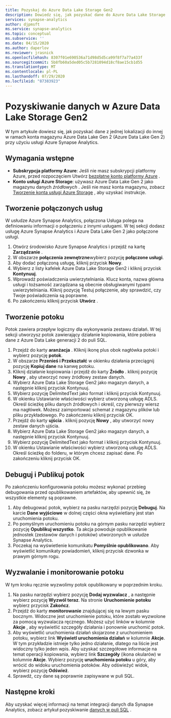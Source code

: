 ```yaml
---
title: Pozyskaj do Azure Data Lake Storage Gen2
description: Dowiedz się, jak pozyskać dane do Azure Data Lake Storage Gen2 w usłudze Azure Synapse Analytics
services: synapse-analytics
author: djpmsft
ms.service: synapse-analytics
ms.topic: conceptual
ms.subservice: ''
ms.date: 04/15/2020
ms.author: daperlov
ms.reviewer: jrasnick
ms.openlocfilehash: 8307f01e690536a71d98d5d5ca99f8f7a77a433f
ms.sourcegitcommit: 5b8fb60a5ded05c5b7281094d18cf8ae15cb1d55
ms.translationtype: MT
ms.contentlocale: pl-PL
ms.lasthandoff: 07/29/2020
ms.locfileid: "87383923"
---
```

# <a name="ingest-data-into-azure-data-lake-storage-gen2"></a>Pozyskiwanie danych w Azure Data Lake Storage Gen2 

W tym artykule dowiesz się, jak pozyskać dane z jednej lokalizacji do innej w ramach konta magazynu Azure Data Lake Gen 2 (Azure Data Lake Gen 2) przy użyciu usługi Azure Synapse Analytics.

## <a name="prerequisites"></a>Wymagania wstępne

* **Subskrypcja platformy Azure**: Jeśli nie masz subskrypcji platformy Azure, przed rozpoczęciem Utwórz [bezpłatne konto platformy Azure](https://azure.microsoft.com/free/) .
* **Konto usługi Azure Storage**: używasz Azure Data Lake Gen 2 jako magazynu danych *źródłowych* . Jeśli nie masz konta magazynu, zobacz [Tworzenie konta usługi Azure Storage](../../storage/blobs/data-lake-storage-quickstart-create-account.md?toc=/azure/synapse-analytics/toc.json&bc=/azure/synapse-analytics/breadcrumb/toc.json) , aby uzyskać instrukcje.

## <a name="create-linked-services"></a>Tworzenie połączonych usług

W usłudze Azure Synapse Analytics, połączona Usługa polega na definiowaniu informacji o połączeniu z innymi usługami. W tej sekcji dodasz usługę Azure Synapse Analytics i Azure Data Lake Gen 2 jako połączone usługi.

1. Otwórz środowisko Azure Synapse Analytics i przejdź na kartę **Zarządzanie** .
1. W obszarze **połączenia zewnętrzne**wybierz pozycję **połączone usługi**.
1. Aby dodać połączoną usługę, kliknij przycisk **Nowy**.
1. Wybierz z listy kafelek Azure Data Lake Storage Gen2 i kliknij przycisk **Kontynuuj**.
1. Wprowadź poświadczenia uwierzytelniania. Klucz konta, nazwa główna usługi i tożsamość zarządzana są obecnie obsługiwanymi typami uwierzytelniania. Kliknij pozycję Testuj połączenie, aby sprawdzić, czy Twoje poświadczenia są poprawne. 
1. Po zakończeniu kliknij przycisk **Utwórz** .

## <a name="create-pipeline"></a>Tworzenie potoku

Potok zawiera przepływ logiczny dla wykonywania zestawu działań. W tej sekcji utworzysz potok zawierający działanie kopiowania, które pobiera dane z Azure Data Lake generacji 2 do puli SQL.

1. Przejdź do karty **aranżacja** . Kliknij ikonę plus obok nagłówka potoki i wybierz pozycję **potok**.
1. W obszarze **Przenieś i Przekształć** w okienku działania przeciągnij pozycję **Kopiuj dane** na kanwę potoku.
1. Kliknij działanie kopiowania i przejdź do karty **Źródło** . kliknij pozycję **Nowy** , aby utworzyć nowy źródłowy zestaw danych.
1. Wybierz Azure Data Lake Storage Gen2 jako magazyn danych, a następnie kliknij przycisk Kontynuuj.
1. Wybierz pozycję DelimitedText jako format i kliknij przycisk Kontynuuj.
1. W okienku Ustawianie właściwości wybierz utworzoną usługę ADLS. Określ ścieżkę pliku danych źródłowych i określ, czy pierwszy wiersz ma nagłówek. Możesz zaimportować schemat z magazynu plików lub pliku przykładowego. Po zakończeniu kliknij przycisk OK.
1. Przejdź do karty **ujścia** . kliknij pozycję **Nowy** , aby utworzyć nowy zestaw danych ujścia.
1. Wybierz Azure Data Lake Storage Gen2 jako magazyn danych, a następnie kliknij przycisk Kontynuuj.
1. Wybierz pozycję DelimitedText jako format i kliknij przycisk Kontynuuj.
1. W okienku Ustawianie właściwości wybierz utworzoną usługę ADLS. Określ ścieżkę do folderu, w którym chcesz zapisać dane. Po zakończeniu kliknij przycisk OK.

## <a name="debug-and-publish-pipeline"></a>Debuguj i Publikuj potok

Po zakończeniu konfigurowania potoku możesz wykonać przebieg debugowania przed opublikowaniem artefaktów, aby upewnić się, że wszystkie elementy są poprawne.

1. Aby debugować potok, wybierz na pasku narzędzi pozycję **Debuguj**. Na karcie **Dane wyjściowe** w dolnej części okna wyświetlany jest stan uruchomienia potoku. 
1. Po pomyślnym uruchomieniu potoku na górnym pasku narzędzi wybierz pozycję **Opublikuj wszystko**. Ta akcja powoduje opublikowanie jednostek (zestawów danych i potoków) utworzonych w usłudze Synapse Analytics.
1. Poczekaj na wyświetlenie komunikatu **Pomyślnie opublikowano**. Aby wyświetlić komunikaty powiadomień, kliknij przycisk dzwonka w prawym górnym rogu. 


## <a name="trigger-and-monitor-the-pipeline"></a>Wyzwalanie i monitorowanie potoku

W tym kroku ręcznie wyzwolimy potok opublikowany w poprzednim kroku. 

1. Na pasku narzędzi wybierz pozycję **Dodaj wyzwalacz** , a następnie wybierz pozycję **Wyzwól teraz**. Na stronie **Uruchomienie potoku** wybierz przycisk **Zakończ**.  
1. Przejdź do karty **monitorowanie** znajdującej się na lewym pasku bocznym. Widoczne jest uruchomienie potoku, które zostało wyzwolone za pomocą wyzwalacza ręcznego. Możesz użyć linków w kolumnie **Akcje** , aby wyświetlić szczegóły działania i ponownie uruchomić potok.
1. Aby wyświetlić uruchomienia działań skojarzone z uruchomieniem potoku, wybierz link **Wyświetl uruchomienia działań** w kolumnie **Akcje**. W tym przykładzie istnieje tylko jedno działanie, dlatego na liście jest widoczny tylko jeden wpis. Aby uzyskać szczegółowe informacje na temat operacji kopiowania, wybierz link **Szczegóły** (ikona okularów) w kolumnie **Akcje**. Wybierz pozycję **uruchomienia potoku** u góry, aby wrócić do widoku uruchomienia potoków. Aby odświeżyć widok, wybierz pozycję **Odśwież**.
1. Sprawdź, czy dane są poprawnie zapisywane w puli SQL.


## <a name="next-steps"></a>Następne kroki

Aby uzyskać więcej informacji na temat integracji danych dla Synapse Analytics, zobacz artykuł pozyskiwanie [danych w puli SQL](data-integration-sql-pool.md) .
